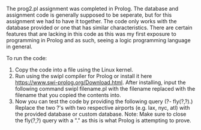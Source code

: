 The prog2.pl assignment was completed in Prolog. The database and assignment code is generally supposed to be seperate, but for this assignment
we had to have it together. The code only works with the database provided or one that has similar characteristics. There are certain features that
are lacking in this code as this was my first exposure to programming in Prolog and as such, seeing a logic programming language in general.

To run the code:

1) Copy the code into a file using the Linux kernel.
2) Run using the swipl compiler for Prolog or install it here https://www.swi-prolog.org/Download.html.
   After installing, input the following command swipl filename.pl with the filename replaced with the filename that you copied the
   contents into.
3) Now you can test the code by providing the following query (?- fly(?,?).)
   Replace the two ?'s with two respective airports (e.g. lax, nyc, atl) with the provided database or custom database.
   Note: Make sure to close the fly(?,?) query with a "." as this is what Prolog is attempting to prove.
